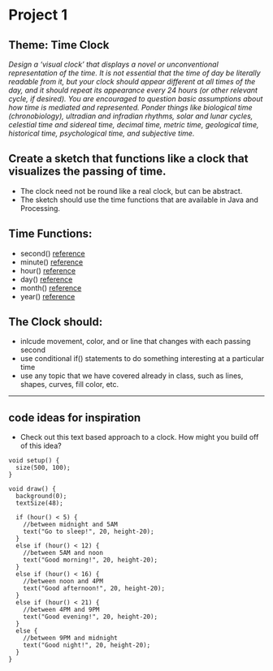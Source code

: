 # Project 1
## Theme: Time Clock


*Design a ‘visual clock’ that displays a novel or unconventional representation of the time. It is not essential that the time of day be literally readable from it, but your clock should appear different at all times of the day, and it should repeat its appearance every 24 hours (or other relevant cycle, if desired). You are encouraged to question basic assumptions about how time is mediated and represented. Ponder things like biological time (chronobiology), ultradian and infradian rhythms, solar and lunar cycles, celestial time and sidereal time, decimal time, metric time, geological time, historical time, psychological time, and subjective time.*

## Create a sketch that functions like a clock that visualizes the passing of time. 
* The clock need not be round like a real clock, but can be abstract.  
* The sketch should use the time functions that are available in Java and Processing.

## Time Functions: 
* second() [reference](https://processing.org/reference/second_.html) 
* minute() [reference](https://processing.org/reference/minute_.html)
* hour() [reference](https://processing.org/reference/hour_.html)
* day() [reference](https://processing.org/reference/day_.html)
* month() [reference](https://processing.org/reference/month_.html)
* year() [reference](https://processing.org/reference/year_.html)

## The Clock should: 
* inlcude movement, color, and or line that changes with each passing second
* use conditional if() statements to do something interesting at a particular time
* use any topic that we have covered already in class, such as lines, shapes, curves, fill color, etc.

-----------------

## code ideas for inspiration
* Check out this text based approach to a clock. How might you build off of this idea?
```
void setup() {
  size(500, 100);
}

void draw() {
  background(0);
  textSize(48);

  if (hour() < 5) {
    //between midnight and 5AM
    text("Go to sleep!", 20, height-20);
  } 
  else if (hour() < 12) {
    //between 5AM and noon
    text("Good morning!", 20, height-20);
  } 
  else if (hour() < 16) {
    //between noon and 4PM
    text("Good afternoon!", 20, height-20);
  } 
  else if (hour() < 21) {
    //between 4PM and 9PM
    text("Good evening!", 20, height-20);
  } 
  else {
    //between 9PM and midnight
    text("Good night!", 20, height-20);
  }
}
```
